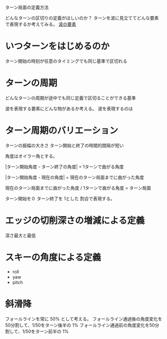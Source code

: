 ターン局面の定義方法

どんなターンの区切りの定義がほしいのか？
ターンを波に見立ててどんな要素で表現するか考えてみる。
[波の要素](https://www.try-it.jp/chapters-8414/sections-8415/lessons-8416/point-2/)

# いつターンをはじめるのか
ターン開始の時刻が任意のタイミングでも同じ基準で区切れる

# ターンの周期
どんなターンの周期が途中でも同じ定義で区切ることができる基準

波を表現する要素にどんな物があるか考える。
波を表現するのは

# ターン周期のバリエーション
ターンの振幅の大きさ
ターン開始と終了の時間的間隔が短い

角度はオイラー角とする。

|ターン開始角度 - ターン終了の角度| = 1ターンで曲がる角度

|ターン開始角度 - 現在の角度| = 現在のターン局面までに曲がった角度

 現在のターン局面までに曲がった角度 / 1ターンで曲がる角度  = ターン局面

ターン開始を０ ターン終了を 1とした 割合で表現する。

# エッジの切削深さの増減による定義
深さ最大と最低

# スキーの角度による定義
- roll 
- yaw
- pitch

# 斜滑降
フォールラインを常に 50% として考える。
フォールライン通過後の角度変化を50分割して、1/50をターン後半の 1%
フォールライン通過前の角度変化を50分割して、1/50をターン前半の 1%

